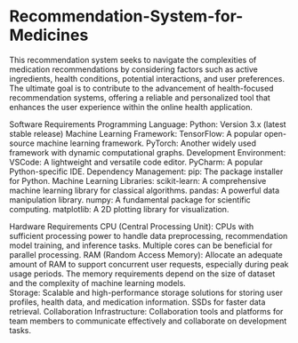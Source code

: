 # Recommendation-System-for-Medicines
This recommendation system seeks to navigate the complexities of medication recommendations by 
considering factors such as active ingredients, health conditions, potential interactions, and user preferences. The ultimate goal is to contribute to the advancement of health-focused recommendation systems, offering a reliable and personalized tool that enhances the user experience within the online health application. 

Software Requirements 
Programming Language: 
Python: Version 3.x (latest stable release) 
Machine Learning Framework: 
TensorFlow: A popular open-source machine learning framework. 
PyTorch: Another widely used framework with dynamic computational graphs. 
Development Environment: 
VSCode: A lightweight and versatile code editor. 
PyCharm: A popular Python-specific IDE. 
Dependency Management: 
pip: The package installer for Python. 
Machine Learning Libraries: 
scikit-learn: A comprehensive machine learning library for classical algorithms. 
pandas: A powerful data manipulation library. 
numpy: A fundamental package for scientific computing. 
matplotlib: A 2D plotting library for visualization. 

Hardware Requirements 
CPU (Central Processing Unit): 
CPUs with sufficient processing power to handle data preprocessing, recommendation model 
training, and inference tasks. 
Multiple cores can be beneficial for parallel processing. 
RAM (Random Access Memory): 
Allocate an adequate amount of RAM to support concurrent user requests, especially during peak 
usage periods. 
The memory requirements depend on the size of dataset and the complexity of machine learning 
models.  
Storage: 
Scalable and high-performance storage solutions for storing user profiles, health data, and 
medication information. 
SSDs for faster data retrieval. 
Collaboration Infrastructure: 
Collaboration tools and platforms for team members to communicate effectively and collaborate on development tasks. 
